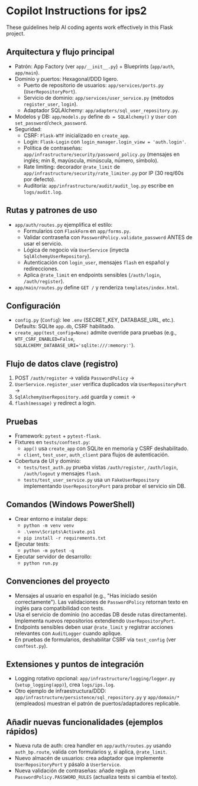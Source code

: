 # Copilot Instructions for ips2

These guidelines help AI coding agents work effectively in this Flask project.

## Arquitectura y flujo principal
- Patrón: App Factory (ver `app/__init__.py`) + Blueprints (`app/auth`, `app/main`).
- Dominio y puertos: Hexagonal/DDD ligero.
  - Puerto de repositorio de usuarios: `app/services/ports.py` (`UserRepositoryPort`).
  - Servicio de dominio: `app/services/user_service.py` (métodos `register_user`, `login`).
  - Adaptador SQLAlchemy: `app/adapters/sql_user_repository.py`.
- Modelos y DB: `app/models.py` define `db = SQLAlchemy()` y `User` con `set_password`/`check_password`.
- Seguridad:
  - CSRF: `Flask-WTF` inicializado en `create_app`.
  - Login: `Flask-Login` con `login_manager.login_view = 'auth.login'`.
  - Política de contraseñas: `app/infrastructure/security/password_policy.py` (mensajes en inglés; min 8, mayúscula, minúscula, número, símbolo).
  - Rate limiting: decorador `@rate_limit` de `app/infrastructure/security/rate_limiter.py` por IP (30 req/60s por defecto).
  - Auditoría: `app/infrastructure/audit/audit_log.py` escribe en `logs/audit.log`.

## Rutas y patrones de uso
- `app/auth/routes.py` ejemplifica el estilo:
  - Formularios con `FlaskForm` en `app/forms.py`.
  - Validar contraseña con `PasswordPolicy.validate_password` ANTES de usar el servicio.
  - Lógica de negocio vía `UserService` (inyecta `SqlAlchemyUserRepository`).
  - Autenticación con `login_user`, mensajes `flash` en español y redirecciones.
  - Aplica `@rate_limit` en endpoints sensibles (`/auth/login`, `/auth/register`).
- `app/main/routes.py` define `GET /` y renderiza `templates/index.html`.

## Configuración
- `config.py` (`Config`): lee `.env` (SECRET_KEY, DATABASE_URL, etc.). Defaults: SQLite `app.db`, CSRF habilitado.
- `create_app(test_config=None)` admite override para pruebas (e.g., `WTF_CSRF_ENABLED=False`, `SQLALCHEMY_DATABASE_URI='sqlite:///:memory:'`).

## Flujo de datos clave (registro)
1) POST `/auth/register` → valida `PasswordPolicy` →
2) `UserService.register_user` verifica duplicados vía `UserRepositoryPort` →
3) `SqlAlchemyUserRepository.add` guarda y `commit` →
4) `flash(message)` y redirect a login.

## Pruebas
- Framework: `pytest` + `pytest-flask`.
- Fixtures en `tests/conftest.py`:
  - `app()` usa `create_app` con SQLite en memoria y CSRF deshabilitado.
  - `client`, `test_user`, `auth_client` para flujos de autenticación.
- Cobertura de UI y dominio:
  - `tests/test_auth.py` prueba vistas `/auth/register`, `/auth/login`, `/auth/logout` y mensajes `flash`.
  - `tests/test_user_service.py` usa un `FakeUserRepository` implementando `UserRepositoryPort` para probar el servicio sin DB.

## Comandos (Windows PowerShell)
- Crear entorno e instalar deps:
  - `python -m venv venv`
  - `.\venv\Scripts\Activate.ps1`
  - `pip install -r requirements.txt`
- Ejecutar tests:
  - `python -m pytest -q`
- Ejecutar servidor de desarrollo:
  - `python run.py`

## Convenciones del proyecto
- Mensajes al usuario en español (e.g., "Has iniciado sesión correctamente"). Las validaciones de `PasswordPolicy` retornan texto en inglés para compatibilidad con tests.
- Usa el servicio de dominio (no accedas DB desde rutas directamente). Implementa nuevos repositorios extendiendo `UserRepositoryPort`.
- Endpoints sensibles deben usar `@rate_limit` y registrar acciones relevantes con `AuditLogger` cuando aplique.
- En pruebas de formularios, deshabilitar CSRF vía `test_config` (ver `conftest.py`).

## Extensiones y puntos de integración
- Logging rotativo opcional: `app/infrastructure/logging/logger.py` (`setup_logging(app)`), crea `logs/ips.log`.
- Otro ejemplo de infraestructura/DDD: `app/infrastructure/persistence/sql_repository.py` y `app/domain/*` (empleados) muestran el patrón de puertos/adaptadores replicable.

## Añadir nuevas funcionalidades (ejemplos rápidos)
- Nueva ruta de auth: crea handler en `app/auth/routes.py` usando `auth_bp.route`, valida con formularios y, si aplica, `@rate_limit`.
- Nuevo almacén de usuarios: crea adaptador que implemente `UserRepositoryPort` y pásalo a `UserService`.
- Nueva validación de contraseñas: añade regla en `PasswordPolicy.PASSWORD_RULES` (actualiza tests si cambia el texto).
